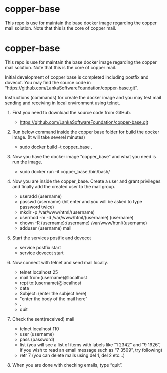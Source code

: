 # copper-base
This repo is use for maintain the base docker image regarding the copper mail solution. Note that this is the core of copper mail.  

# copper-base
This repo is use for maintain the base docker image regarding the copper mail solution. Note that this is the core of copper mail.  

Initial development of copper base is completed including postfix and dovecot. You may find the source code in “https://github.com/LankaSoftwareFoundation/copper-base.git”.

Instructions (commands) for create the docker image and you may test mail sending and receiving in local environment using telnet.

1. First you need to download the source code from GitHub.
	* https://github.com/LankaSoftwareFoundation/copper-base.git

2. Run below command inside the copper base folder for build the docker image. (It will take severel minutes)
	* sudo docker build -t copper_base .

3. Now you have the docker image “copper_base” and what you need is run the image.
	* sudo docker run -it copper_base /bin/bash/

3. Now you are inside the copper_base. Create a user and grant privileges and finally add the created user to the mail group.

	* useradd (username) 
	* passwd (username) (hit enter and you will be asked to type password twice)
	* mkdir -p /var/www/html/(username)
	* usermod -m -d /var/www/html/(username) (username)
	* chown -R (username):(username) /var/www/html/(username)
	* adduser (username) mail

4. Start the services postfix and dovecot
	* service postfix start
	* service dovecot start

5. Now connect with telnet and send mail locally.
	* telnet localhost 25
	* mail from:(username)@localhost
	* rcpt to:(username)@localhost
	* data
	* Subject: (enter the subject here)
	* "enter the body of the mail here"
	* .
	* quit

6. Check the sent(received) mail
	* telnet localhost 110
	* user (username)
	* pass (password)
	* list (you will see a list of items with labels like “1 2342” and “9 1926”, if you wish to read an email message such as “7 3509”, try following)
	* retr 7 (you can delete mails using del 1, del 2 etc…)

7. When you are done with checking emails, type “quit”.

